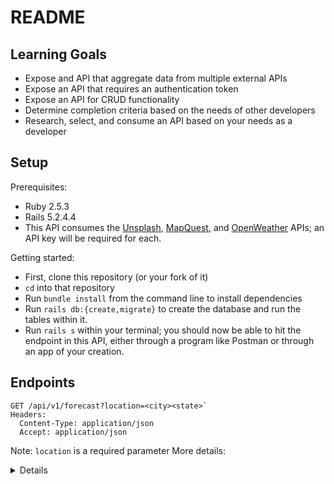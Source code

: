 # README

## Learning Goals
  * Expose and API that aggregate data from multiple external APIs
  * Expose an API that requires an authentication token
  * Expose an API for CRUD functionality
  * Determine completion criteria based on the needs of other developers
  * Research, select, and consume an API based on your needs as a developer

## Setup
Prerequisites:
  * Ruby 2.5.3
  * Rails 5.2.4.4
  * This API consumes the [Unsplash](https://unsplash.com/documentation#search-photos),
  [MapQuest](https://developer.mapquest.com/documentation/geocoding-api/),
  and [OpenWeather](https://openweathermap.org/api/one-call-api#data) APIs; an API key
    will be required for each.

Getting started:
  * First, clone this repository (or your fork of it)
  * `cd` into that repository
  * Run `bundle install` from the command line to install dependencies
  * Run `rails db:{create,migrate}` to create the database and run the tables
    within it.
  * Run `rails s` within your terminal; you should now be able to hit the
    endpoint in this API, either through a program like Postman or through an
    app of your creation.

## Endpoints
```
GET /api/v1/forecast?location=<city><state>`
Headers:
  Content-Type: application/json
  Accept: application/json
```

Note: `location` is a required parameter
More details:
<details>
```
{
    "data": {
        "id": null,
        "type": "forecast",
        "attributes": {
            "current_weather": {
                "datetime": "2021-01-19 20:44:41 -0800",
                "sunrise": "2021-01-19 07:22:02 -0800",
                "sunset": "2021-01-19 17:18:39 -0800",
                "temperature": 56.98,
                "feels_like": 50.13,
                "humidity": 38,
                "uvi": 0,
                "visibility": 10000,
                "conditions": "few clouds",
                "icon": "02n"
            },
            "hourly_weather": [
                {
                    "time": "20:00:00",
                    "temperature": 56.98,
                    "wind_speed": "17.05 mph",
                    "wind_direction": "NE",
                    "conditions": "few clouds",
                    "icon": "02n"
                },
                {
                    "time": "21:00:00",
                    "temperature": 56.91,
                    "wind_speed": "15.03 mph",
                    "wind_direction": "NE",
                    "conditions": "few clouds",
                    "icon": "02n"
                },
                {
                    "time": "22:00:00",
                    "temperature": 55.96,
                    "wind_speed": "13.22 mph",
                    "wind_direction": "NE",
                    "conditions": "clear sky",
                    "icon": "01n"
                },
                {
                    "time": "23:00:00",
                    "temperature": 54.73,
                    "wind_speed": "12.57 mph",
                    "wind_direction": "NE",
                    "conditions": "clear sky",
                    "icon": "01n"
                },
                {
                    "time": " 0:00:00",
                    "temperature": 53.65,
                    "wind_speed": "11.54 mph",
                    "wind_direction": "ENE",
                    "conditions": "clear sky",
                    "icon": "01n"
                },
                {
                    "time": " 1:00:00",
                    "temperature": 52.88,
                    "wind_speed": "9.89 mph",
                    "wind_direction": "ENE",
                    "conditions": "clear sky",
                    "icon": "01n"
                },
                {
                    "time": " 2:00:00",
                    "temperature": 52.3,
                    "wind_speed": "10.04 mph",
                    "wind_direction": "ENE",
                    "conditions": "clear sky",
                    "icon": "01n"
                },
                {
                    "time": " 3:00:00",
                    "temperature": 51.8,
                    "wind_speed": "10.18 mph",
                    "wind_direction": "ENE",
                    "conditions": "clear sky",
                    "icon": "01n"
                }
            ],
            "daily_weather": [
                {
                    "date": "2021-01-19",
                    "sunrise": "2021-01-19T07:22:02.000-08:00",
                    "sunset": "2021-01-19T17:18:39.000-08:00",
                    "max_temp": 61.3,
                    "min_temp": 53.67,
                    "conditions": "few clouds",
                    "icon": "02d"
                },
                {
                    "date": "2021-01-20",
                    "sunrise": "2021-01-20T07:21:33.000-08:00",
                    "sunset": "2021-01-20T17:19:45.000-08:00",
                    "max_temp": 58.91,
                    "min_temp": 50.02,
                    "conditions": "clear sky",
                    "icon": "01d"
                },
                {
                    "date": "2021-01-21",
                    "sunrise": "2021-01-21T07:21:02.000-08:00",
                    "sunset": "2021-01-21T17:20:50.000-08:00",
                    "max_temp": 55.99,
                    "min_temp": 49.69,
                    "conditions": "broken clouds",
                    "icon": "04d"
                },
                {
                    "date": "2021-01-22",
                    "sunrise": "2021-01-22T07:20:29.000-08:00",
                    "sunset": "2021-01-22T17:21:56.000-08:00",
                    "max_temp": 52.39,
                    "min_temp": 49.33,
                    "conditions": "light rain",
                    "icon": "10d"
                },
                {
                    "date": "2021-01-23",
                    "sunrise": "2021-01-23T07:19:55.000-08:00",
                    "sunset": "2021-01-23T17:23:02.000-08:00",
                    "max_temp": 53.67,
                    "min_temp": 46.47,
                    "conditions": "clear sky",
                    "icon": "01d"
                }
            ]
        }
    }
}
```
</details
